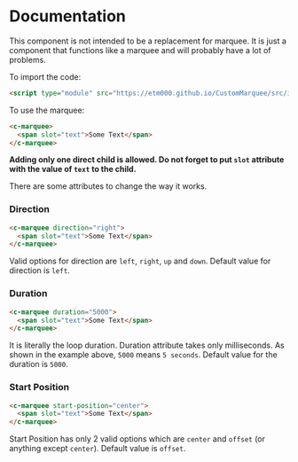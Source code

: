 # Documentation

This component is not intended to be a replacement for marquee. It is just a component that functions like a marquee and will probably have a lot of problems.

To import the code:
```html
<script type="module" src="https://etm000.github.io/CustomMarquee/src/index.js"></script>
```

To use the marquee:
```html
<c-marquee>
  <span slot="text">Some Text</span>
</c-marquee>
```

**Adding only one direct child is allowed. Do not forget to put `slot` attribute with the value of `text` to the child.**

There are some attributes to change the way it works.
### Direction
```html
<c-marquee direction="right">
  <span slot="text">Some Text</span>
</c-marquee>
```
Valid options for direction are `left`, `right`, `up` and `down`. Default value for direction is `left`.

### Duration
```html
<c-marquee duration="5000">
  <span slot="text">Some Text</span>
</c-marquee>
```
It is literally the loop duration. Duration attribute takes only milliseconds. As shown in the example above, `5000` means `5 seconds`. Default value for the duration is `5000`.

### Start Position
```html
<c-marquee start-position="center">
  <span slot="text">Some Text</span>
</c-marquee>
```
Start Position has only 2 valid options which are `center` and `offset` (or anything except `center`). Default value is `offset`.